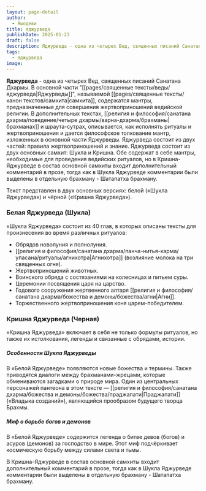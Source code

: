 ```yaml
---
layout: page-detail
author:
  - Яшодеви
title: яджурведа
publishDate: 2025-01-23
draft: false
description: Яджурведа - одна из четырех Вед, священных писаний Санатана Дхармы. В основной части Яджурведы, называемой самхита, содержатся мантры, предназначенные для совершения жертвоприношений ведийской религии.
tags:
  - яджурведа
image:
---
```

**Яджурведа** - одна из четырех Вед, священных писаний Санатана Дхармы. В основной части "[[pages/священные тексты/веды/яджурведа|Яджурведы]]", называемой [[pages/священные тексты/канон текстов/самхита|самхита]], содержатся мантры, предназначенные для совершения жертвоприношений ведийской религии. В дополнительных текстах, [[религия и философия/санатана дхарма/поведение/четыре дхармы/варна-дхарма/брахманы|брахманах]] и шраута-сутрах, описывается, как исполнять ритуалы и жертвоприношения и дается философское толкование мантр, изложенных в основной части Яджурведы. Яджурведа состоит из двух частей: правила жертвоприношений и знание. Яджурведа состоит из двух основных самхит: Шукла и Кришна. Обе содержат в себе мантры, необходимые для проведения ведийских ритуалов, но в Кришна-Яджурведе в состав основной самхиты входит дополнительный комментарий в прозе, тогда как в Шукла Яджурведе комментарии были выделены в отдельную брахману - Шатапатха брахману.

Текст представлен в двух основных версиях: белой («Шукла Яджурведа») и чёрной («Кришна Яджурведа»).

### Белая Яджурведа (Шукла)  

«Шукла Яджурведа» состоит из 40 глав, в которых описаны тексты для произнесения во время различных ритуалов:

- Обрядов новолуния и полнолуния.
- [[религия и философия/санатана дхарма/панча-нитья-карма/упасана/ритуалы/агнихотра|Агнихотра]] (возлияние молока на три священных огня).
- Жертвоприношений животных.
- Воинского обряда с состязаниями на колесницах и питьем суры.
- Церемонии посвящения царя на царство.
- Годового сооружения жертвенного алтаря [[религия и философия/санатана дхарма/божества и демоны/божества/агни|Агни]].
- Торжественного жертвоприношения коня царем-победителем.  

### Кришна Яджурведа (Черная)  

«Кришна Яджурведа» включает в себя не только формулы ритуалов, но также их истолкования, легенды и связанные с обрядами, истории.

##### Особенности Шукла Яджурведы  
В «Белой Яджурведе» появляются новые божества и термины. Также приводятся диалоги между брахманами-жрецами, которые обмениваются загадками о природе мира. Один из центральных персонажей пантеона в этом тексте — [[религия и философия/санатана дхарма/божества и демоны/божества/праджапати|Праджапати]] («Владыка созданий»), являющийся прообразом будущего творца Брахмы.

##### Миф о борьбе богов и демонов  
В «Белой Яджурведе» содержится легенда о битве девов (богов) и асуров (демонов) за господство в мире. Этот миф подчёркивает космическую борьбу между силами света и тьмы.

В Кришна-Яджурведе в состав основной самхиты входит дополнительный комментарий в прозе, тогда как в Шукла Яджурведе комментарии были выделены в отдельную брахману - Шатапатха брахману.
